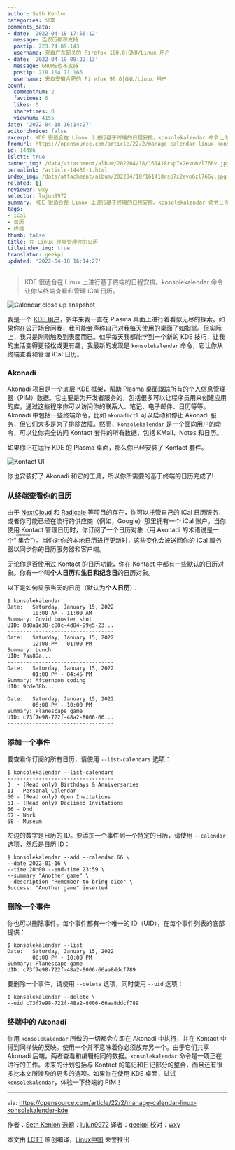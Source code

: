 ```yaml
---
author: Seth Kenlon
categories: 分享
comments_data:
- date: '2022-04-18 17:56:12'
  message: 连农历都不支持
  postip: 223.74.89.143
  username: 来自广东韶关的 Firefox 100.0|GNU/Linux 用户
- date: '2022-04-19 09:22:13'
  message: GNOME也不支持
  postip: 218.104.71.166
  username: 来自安徽合肥的 Firefox 99.0|GNU/Linux 用户
count:
  commentnum: 2
  favtimes: 0
  likes: 0
  sharetimes: 0
  viewnum: 4155
date: '2022-04-18 16:14:27'
editorchoice: false
excerpt: KDE 很适合在 Linux 上进行基于终端的日程安排。konsolekalendar 命令让你从终端查看和管理 iCal 日历。
fromurl: https://opensource.com/article/22/2/manage-calendar-linux-konsolekalender-kde
id: 14486
islctt: true
banner_img: /data/attachment/album/202204/18/161418rsp7x2evo6zl766v.jpg
permalink: /article-14486-1.html
index_img: /data/attachment/album/202204/18/161418rsp7x2evo6zl766v.jpg.thumb.jpg
related: []
reviewer: wxy
selector: lujun9972
summary: KDE 很适合在 Linux 上进行基于终端的日程安排。konsolekalendar 命令让你从终端查看和管理 iCal 日历。
tags:
- iCal
- 日历
- 终端
thumb: false
title: 在 Linux 终端管理你的日历
titleindex_img: true
translator: geekpi
updated: '2022-04-18 16:14:27'
---
```



> 
> KDE 很适合在 Linux 上进行基于终端的日程安排。konsolekalendar 命令让你从终端查看和管理 iCal 日历。
> 
> 
> 


![](/data/attachment/album/202204/18/161418rsp7x2evo6zl766v.jpg "Calendar close up snapshot")


我是一个 [KDE 用户](https://opensource.com/article/17/5/7-cool-kde-tweaks-will-improve-your-life)，多年来我一直在 Plasma 桌面上进行着看似无尽的探索。如果你在公开场合问我，我可能会声称自己对我每天使用的桌面了如指掌。但实际上，我只是刚刚触及到表面而已。似乎每天我都能学到一个新的 KDE 技巧，让我的生活变得更轻松或更有趣，我最新的发现是 `konsolekalendar` 命令，它让你从终端查看和管理 iCal 日历。


### Akonadi


Akonadi 项目是一个底层 KDE 框架，帮助 Plasma 桌面跟踪所有的个人信息管理器（PIM）数据。它主要是为开发者服务的，包括很多可以让程序员用来创建应用的库，通过这些程序你可以访问你的联系人、笔记、电子邮件、日历等等。Akonadi 中包括一些终端命令，比如 `akonadictl` 可以启动和停止 Akonadi 服务，但它们大多是为了排除故障。然而，`konsolekalendar` 是一个面向用户的命令，可以让你完全访问 Kontact 套件的所有数据，包括 KMail、Notes 和日历。


如果你正在运行 KDE 的 Plasma 桌面，那么你已经安装了 Kontact 套件。


![Kontact UI](/data/attachment/album/202204/18/161429yz84an34z95cu3il.jpg "Kontact UI")


你也安装好了 Akonadi 和它的工具，所以你所需要的基于终端的日历完成了!


### 从终端查看你的日历


由于 [NextCloud](https://opensource.com/article/21/1/nextcloud-productivity) 和 [Radicale](https://radicale.org/v3.html) 等项目的存在，你可以托管自己的 iCal 日历服务，或者你可能已经在流行的供应商（例如，Google）那里拥有一个 iCal 账户。当你使用 Kontact 管理日历时，你订阅了一个日历对象（用 Akonadi 的术语说是一个“<ruby> 集合 <rt>  collection </rt></ruby>”）。当你对你的本地日历进行更新时，这些变化会被送回你的 iCal 服务器以同步你的日历服务器和客户端。


无论你是否使用过 Kontact 的日历功能，你在 Kontact 中都有一些默认的日历对象。你有一个叫**个人日历**和**生日和纪念日**的日历对象。


以下是如何显示当天的日历（默认为**个人日历**）：



```
$ konsolekalendar
Date:   Saturday, January 15, 2022
        10:00 AM - 11:00 AM
Summary: Covid booster shot
UID: 8d8a1e38-c88c-4d84-99e5-23...
----------------------------------
Date:   Saturday, January 15, 2022
        12:00 PM - 01:00 PM
Summary: Lunch
UID: 7aa89a...
----------------------------------
Date:   Saturday, January 15, 2022
        01:00 PM - 04:45 PM
Summary: Afternoon coding
UID: 9cde38b...
----------------------------------
Date:   Saturday, January 15, 2022
        06:00 PM - 10:00 PM
Summary: Planescape game
UID: c73f7e98-722f-48a2-8006-66...
----------------------------------

```

### 添加一个事件


要查看你订阅的所有日历，请使用 `--list-calendars` 选项：



```
$ konsolekalendar --list-calendars
----------------------------------
3  - (Read only) Birthdays & Anniversaries
11 - Personal Calendar
60 - (Read only) Open Invitations
61 - (Read only) Declined Invitations
66 - Dnd
67 - Work
68 - Museum

```

左边的数字是日历的 ID。要添加一个事件到一个特定的日历，请使用 `--calendar` 选项，然后是日历 ID：



```
$ konsolekalendar --add --calendar 66 \
--date 2022-01-16 \
--time 20:00 --end-time 23:59 \
--summary "Another game" \
--description "Remember to bring dice" \
Success: "Another game" inserted

```

### 删除一个事件


你也可以删除事件。每个事件都有一个唯一的 ID（UID），在每个事件列表的底部提供：



```
$ konsolekalendar --list
Date:   Saturday, January 15, 2022
        06:00 PM - 10:00 PM
Summary: Planescape game
UID: c73f7e98-722f-48a2-8006-66aa8ddcf789

```

要删除一个事件，请使用 `--delete` 选项，同时使用 `--uid` 选项：



```
$ konsolekalendar --delete \
--uid c73f7e98-722f-48a2-8006-66aa8ddcf789

```

### 终端中的 Akonadi


你用 `konsolekalendar` 所做的一切都会立即在 Akonadi 中执行，并在 Kontact 中得到同样快的反映。使用一个并不意味着你必须放弃另一个。由于它们共享 Akonadi 后端，两者查看和编辑相同的数据。`konsolekalendar` 命令是一项正在进行的工作。未来的计划包括与 Kontact 的笔记和日记部分的整合，而且还有很多比本文所涉及的更多的选项。如果你在使用 KDE 桌面，试试 `konsolekalendar`，体验一下终端的 PIM！




---


via: <https://opensource.com/article/22/2/manage-calendar-linux-konsolekalender-kde>


作者：[Seth Kenlon](https://opensource.com/users/seth) 选题：[lujun9972](https://github.com/lujun9972) 译者：[geekpi](https://github.com/geekpi) 校对：[wxy](https://github.com/wxy)


本文由 [LCTT](https://github.com/LCTT/TranslateProject) 原创编译，[Linux中国](https://linux.cn/) 荣誉推出